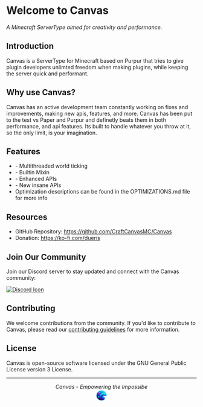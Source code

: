 <!DOCTYPE html>

<html>
<body>
  <h1>Welcome to Canvas</h1>
  <p><em>A Minecraft ServerType aimed for creativity and performance.</em></p>

  <h2>Introduction</h2>

  <p>Canvas is a ServerType for Minecraft based on Purpur that tries to give plugin developers unlimted freedom when making plugins,
   while keeping the server quick and performant.</p>

  <h2>Why use Canvas?</h2>
  <p>Canvas has an active development team constantly working on fixes and improvements, making new apis, features, and more. Canvas has been
   put to the test vs Paper and Purpur and definetly beats them in both performance, and api features. Its built to handle whatever you throw at it, so the only limit, is your imagination.</p>

  <h2>Features</h2>
  <ul>
    <li>- Multithreaded world ticking</li>
    <li>- Builtin Mixin</li>
    <li>- Enhanced APIs</li>
    <li>- New insane APIs</li>
    <li>Optimization descriptions can be found in the OPTIMIZATIONS.md file for more info</li>
  </ul>

  <h2>Resources</h2>
  <ul>
    <li>GitHub Repository: <a href="https://github.com/CraftCanvasMC/Canvas">https://github.com/CraftCanvasMC/Canvas</a></li>
    <li>Donation: <a href="https://ko-fi.com/dueris">https://ko-fi.com/dueris</a></li>
  </ul>

  <h2>Join Our Community</h2>
  <p>Join our Discord server to stay updated and connect with the Canvas community:</p>
  <a href="https://discord.com/invite/hs7EYwWf4G"><img src="https://1000logos.net/wp-content/uploads/2021/06/Discord-logo-2015.png" alt="Discord Icon" width="250" height="150"></a>

  <h2>Contributing</h2>
  <p>We welcome contributions from the community. If you'd like to contribute to Canvas, please read our <a href="CONTRIBUTING.md">contributing guidelines</a> for more information.</p>

  <h2>License</h2>
  <p>Canvas is open-source software licensed under the GNU General Public License version 3 License</a>.</p>
    </div>

<hr>
  <p align="center">
    <em>Canvas - Empowering the Impossibe</em>
    <br>
    <img src="canvas-logo.png" alt="Canvas Logo" width="30" height="30">
  </p>
</body>
</html>
